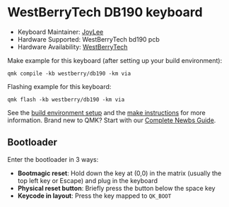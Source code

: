 
# WestBerryTech DB190 keyboard

* Keyboard Maintainer: [JoyLee](https://github.com/itarze)
* Hardware Supported: WestBerryTech bd190 pcb
* Hardware Availability: [WestBerryTech](http://www.westberrytech.com)

Make example for this keyboard (after setting up your build environment):

    qmk compile -kb westberry/db190 -km via

Flashing example for this keyboard:

    qmk flash -kb westberry/db190 -km via

See the [build environment setup](https://docs.qmk.fm/#/getting_started_build_tools) and the [make instructions](https://docs.qmk.fm/#/getting_started_make_guide) for more information. Brand new to QMK? Start with our [Complete Newbs Guide](https://docs.qmk.fm/#/newbs).

## Bootloader

Enter the bootloader in 3 ways:

* **Bootmagic reset**: Hold down the key at (0,0) in the matrix (usually the top left key or Escape) and plug in the keyboard
* **Physical reset button**: Briefly press the button below the space key
* **Keycode in layout**: Press the key mapped to `QK_BOOT` 
